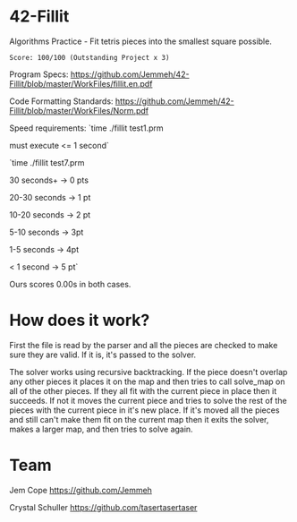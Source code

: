# 42-Fillit

Algorithms Practice - Fit tetris pieces into the smallest square possible.

`Score: 100/100 (Outstanding Project x 3)`

Program Specs: <https://github.com/Jemmeh/42-Fillit/blob/master/WorkFiles/fillit.en.pdf>

Code Formatting Standards: <https://github.com/Jemmeh/42-Fillit/blob/master/WorkFiles/Norm.pdf>

Speed requirements:
`time ./fillit test1.prm

must execute <= 1 second`


`time ./fillit test7.prm 

30 seconds+ -> 0 pts

20-30 seconds -> 1 pt

10-20 seconds -> 2 pt

5-10 seconds -> 3pt

1-5 seconds -> 4pt

< 1 second -> 5 pt`

Ours scores 0.00s in both cases.

# How does it work?
First the file is read by the parser and all the pieces are checked to make sure they are valid. If it is, it's passed to the solver.

The solver works using recursive backtracking. If the piece doesn't overlap any other pieces it places it on the map and then tries to call solve_map on all of the other pieces. If they all fit with the current piece in place then it succeeds. If not it moves the current piece and tries to solve the rest of the pieces with the current piece in it's new place. If it's moved all the pieces and still can't make them fit on the current map then it exits the solver, makes a larger map, and then tries to solve again.

# Team
Jem Cope <https://github.com/Jemmeh>

Crystal Schuller <https://github.com/tasertasertaser>
